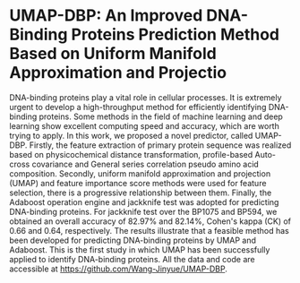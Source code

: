 # UMAP-DBP: An Improved DNA-Binding Proteins Prediction Method Based on Uniform Manifold Approximation and Projectio

DNA-binding proteins play a vital role in cellular processes. It is extremely urgent to develop a high-throughput method for efficiently identifying DNA-binding proteins. Some methods in the field of machine learning and deep learning show excellent computing speed and accuracy, which are worth trying to apply. In this work, we proposed a novel predictor, called UMAP-DBP. Firstly, the feature extraction of primary protein sequence was realized based on physicochemical distance transformation, profile-based Auto-cross covariance and General series correlation pseudo amino acid composition. Secondly, uniform manifold approximation and projection (UMAP) and feature importance score methods were used for feature selection, there is a progressive relationship between them. Finally, the Adaboost operation engine and jackknife test was adopted for predicting DNA-binding proteins. For jackknife test over the BP1075 and BP594, we obtained an overall accuracy of 82.97% and 82.14%, Cohen's kappa (CK) of 0.66 and 0.64, respectively. The results illustrate that a feasible method has been developed for predicting DNA-binding proteins by UMAP and Adaboost. This is the first study in which UMAP has been successfully applied to identify DNA-binding proteins. All the data and code are accessible at https://github.com/Wang-Jinyue/UMAP-DBP.

